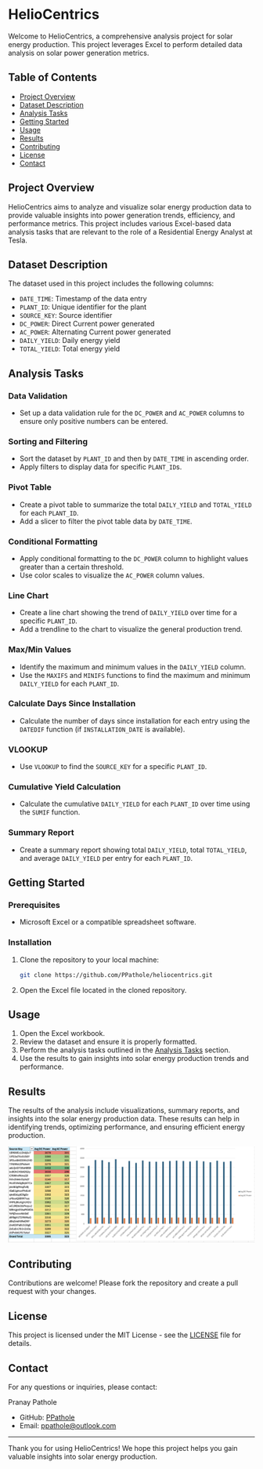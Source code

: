 # HelioCentrics 

Welcome to HelioCentrics, a comprehensive analysis project for solar energy production. This project leverages Excel to perform detailed data analysis on solar power generation metrics.

## Table of Contents

- [Project Overview](#project-overview)
- [Dataset Description](#dataset-description)
- [Analysis Tasks](#analysis-tasks)
- [Getting Started](#getting-started)
- [Usage](#usage)
- [Results](#results)
- [Contributing](#contributing)
- [License](#license)
- [Contact](#contact)

## Project Overview

HelioCentrics aims to analyze and visualize solar energy production data to provide valuable insights into power generation trends, efficiency, and performance metrics. This project includes various Excel-based data analysis tasks that are relevant to the role of a Residential Energy Analyst at Tesla.

## Dataset Description

The dataset used in this project includes the following columns:

- `DATE_TIME`: Timestamp of the data entry
- `PLANT_ID`: Unique identifier for the plant
- `SOURCE_KEY`: Source identifier
- `DC_POWER`: Direct Current power generated
- `AC_POWER`: Alternating Current power generated
- `DAILY_YIELD`: Daily energy yield
- `TOTAL_YIELD`: Total energy yield

## Analysis Tasks

### Data Validation
- Set up a data validation rule for the `DC_POWER` and `AC_POWER` columns to ensure only positive numbers can be entered.

### Sorting and Filtering
- Sort the dataset by `PLANT_ID` and then by `DATE_TIME` in ascending order.
- Apply filters to display data for specific `PLANT_ID`s.

### Pivot Table
- Create a pivot table to summarize the total `DAILY_YIELD` and `TOTAL_YIELD` for each `PLANT_ID`.
- Add a slicer to filter the pivot table data by `DATE_TIME`.

### Conditional Formatting
- Apply conditional formatting to the `DC_POWER` column to highlight values greater than a certain threshold.
- Use color scales to visualize the `AC_POWER` column values.

### Line Chart
- Create a line chart showing the trend of `DAILY_YIELD` over time for a specific `PLANT_ID`.
- Add a trendline to the chart to visualize the general production trend.

### Max/Min Values
- Identify the maximum and minimum values in the `DAILY_YIELD` column.
- Use the `MAXIFS` and `MINIFS` functions to find the maximum and minimum `DAILY_YIELD` for each `PLANT_ID`.

### Calculate Days Since Installation
- Calculate the number of days since installation for each entry using the `DATEDIF` function (if `INSTALLATION_DATE` is available).

### VLOOKUP
- Use `VLOOKUP` to find the `SOURCE_KEY` for a specific `PLANT_ID`.

### Cumulative Yield Calculation
- Calculate the cumulative `DAILY_YIELD` for each `PLANT_ID` over time using the `SUMIF` function.

### Summary Report
- Create a summary report showing total `DAILY_YIELD`, total `TOTAL_YIELD`, and average `DAILY_YIELD` per entry for each `PLANT_ID`.

## Getting Started

### Prerequisites
- Microsoft Excel or a compatible spreadsheet software.

### Installation
1. Clone the repository to your local machine:
   ```bash
   git clone https://github.com/PPathole/heliocentrics.git
   ```
2. Open the Excel file located in the cloned repository.

## Usage

1. Open the Excel workbook.
2. Review the dataset and ensure it is properly formatted.
3. Perform the analysis tasks outlined in the [Analysis Tasks](#analysis-tasks) section.
4. Use the results to gain insights into solar energy production trends and performance.

## Results

The results of the analysis include visualizations, summary reports, and insights into the solar energy production data. These results can help in identifying trends, optimizing performance, and ensuring efficient energy production.

![Solar Production Chart](https://github.com/PPathole/heliometrics/blob/main/Screenshot%202024-07-11%20at%2019.39.01.png)

## Contributing

Contributions are welcome! Please fork the repository and create a pull request with your changes.

## License

This project is licensed under the MIT License - see the [LICENSE](LICENSE) file for details.

## Contact

For any questions or inquiries, please contact:

Pranay Pathole
- GitHub: [PPathole](https://github.com/PPathole)
- Email: ppathole@outlook.com

---

Thank you for using HelioCentrics! We hope this project helps you gain valuable insights into solar energy production.
